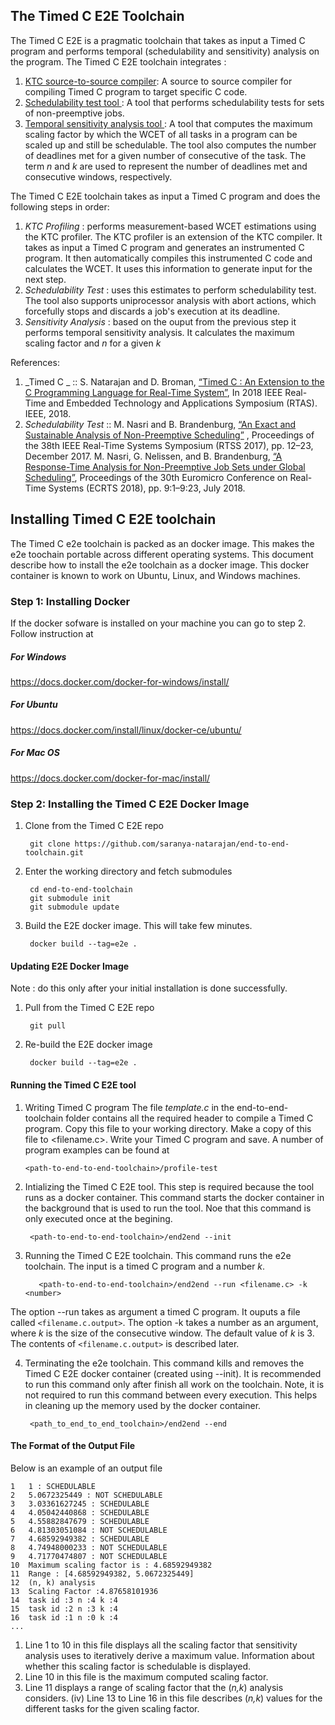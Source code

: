 ## The Timed C E2E Toolchain
The Timed C E2E is a pragmatic toolchain that takes as input a Timed C program and performs temporal (schedulability and sensitivity) analysis on the program.  The Timed C E2E  toolchain integrates :

1. [KTC source-to-source compiler](https://github.com/timed-c/ktc): A source to source compiler for compiling Timed C program to target specific C code.
2. [Schedulability test tool ](https://github.com/brandenburg/np-schedulability-analysis): A tool that performs  schedulability tests for sets of non-preemptive jobs.
3. [Temporal sensitivity analysis tool ](https://github.com/saranya-natarajan/end-to-end-toolchain/tree/master/sensitivity-analysis): A tool that computes the maximum scaling factor by which the WCET of all tasks in a program can be scaled up and still be schedulable. The tool also computes the number of deadlines met for a given number of consecutive of the task. The term _n_ and _k_ are used to represent the number of deadlines met and consecutive windows, respectively.
 
 The Timed C E2E toolchain takes as input a Timed C program and does the following steps in order: 
 
  1.	_KTC Profiling_ : performs measurement-based WCET estimations using the KTC profiler. The KTC profiler is an extension of the KTC compiler.  It takes as input a Timed C program and generates an instrumented C program. It then automatically compiles this instrumented C code and calculates the WCET.  It uses this information to generate input for the next step. 
  2.   _Schedulability Test_ : uses this estimates to perform schedulability test.  The  tool also supports uniprocessor analysis with abort actions, which forcefully stops and discards a job's execution at its deadline. 
  3.  _Sensitivity Analysis_ : based on the ouput from the previous step it performs temporal sensitivity analysis. It calculates the maximum scaling factor and _n_ for a given _k_

References:

 1. _Timed C _ ::  S. Natarajan and D. Broman, [“Timed C : An Extension to the C Programming Language for Real-Time System”](https://people.kth.se/~dbro/papers/natarajan-broman-2018-timed-c.pdf), In 2018 IEEE Real-Time and Embedded Technology and Applications Symposium (RTAS). IEEE, 2018.
 2. _Schedulability Test_ :: M. Nasri and B. Brandenburg, [“An Exact and Sustainable Analysis of Non-Preemptive Scheduling”](https://people.mpi-sws.org/~bbb/papers/pdf/rtss17.pdf) , Proceedings of the 38th IEEE Real-Time Systems Symposium (RTSS 2017), pp. 12–23, December 2017.
    M. Nasri, G. Nelissen, and B. Brandenburg, [“A Response-Time Analysis for Non-Preemptive Job Sets under Global Scheduling”](http://drops.dagstuhl.de/opus/volltexte/2018/8994/pdf/LIPIcs-ECRTS-2018-9.pdf), Proceedings of the 30th Euromicro Conference on Real-Time Systems (ECRTS 2018), pp. 9:1–9:23, July 2018.


## Installing Timed C E2E toolchain
The Timed C e2e toolchain is packed as an docker image. This makes the e2e toochain portable across different operating systems. This document describe how to install the e2e toolchain as a docker  image. This  docker container  is known to work on Ubuntu, Linux, and Windows machines.


### Step 1: Installing Docker
If the docker sofware is installed on your machine you can go to step 2.  Follow instruction at

##### For Windows

https://docs.docker.com/docker-for-windows/install/

##### For Ubuntu

https://docs.docker.com/install/linux/docker-ce/ubuntu/

##### For Mac OS

https://docs.docker.com/docker-for-mac/install/

### Step 2: Installing the Timed C E2E Docker  Image

1. Clone from the Timed C E2E repo
		
		git clone https://github.com/saranya-natarajan/end-to-end-toolchain.git
		
2. Enter the working directory  and fetch submodules
	
		cd end-to-end-toolchain
		git submodule init
		git submodule update
		
3. Build the E2E docker image. This will take few minutes. 
		
		docker build --tag=e2e .

#### Updating E2E Docker  Image
Note : do this only after your initial installation is done successfully.

1. Pull from the Timed C E2E repo

		git pull

2. Re-build the E2E docker image

		docker build --tag=e2e .

#### Running the Timed C E2E tool

1.  Writing Timed C program
The file _template.c_ in the end-to-end-toolchain folder contains all the required header to compile a Timed C program. Copy this file to your working directory. Make a copy of this file to <filename.c>. Write your Timed C program and save. A number of program examples can be found at  
		
		<path-to-end-to-end-toolchain>/profile-test

2.  Intializing the Timed C E2E tool.
This step is required because the tool runs as a docker container.  This command starts the docker container in the background that is used to run the tool. Noe that this command is only executed once at the begining.

		 <path-to-end-to-end-toolchain>/end2end --init

3. Running the Timed C E2E toolchain.
This command runs the e2e toolchain. The input is a timed C program and a number _k_.

  
  		  <path-to-end-to-end-toolchain>/end2end --run <filename.c> -k <number>

The option --run takes as argument a timed C program. It ouputs a file called `<filename.c.output>`. The option -k takes a number as an argument, where _k_ is the size of the consecutive window. The default value of _k_ is 3. The contents of  `<filename.c.output>` is described later.

4. Terminating the e2e toolchain.
This command kills and removes the Timed C E2E docker container (created using --init). It is recommended to run this command only after finish all work on the  toolchain. Note, it is not required to run this command between every execution. This helps in cleaning up the memory used by the  docker container.

		<path_to_end_to_end_toolchain>/end2end --end

#### The Format of the Output File
Below is an example of an output file
```
1   1 : SCHEDULABLE
2   5.0672325449 : NOT SCHEDULABLE
3   3.03361627245 : SCHEDULABLE
4   4.05042440868 : SCHEDULABLE
5   4.55882847679 : SCHEDULABLE
6   4.81303051084 : NOT SCHEDULABLE
7   4.68592949382 : SCHEDULABLE
8   4.74948000233 : NOT SCHEDULABLE
9   4.71770474807 : NOT SCHEDULABLE
10  Maximum scaling factor is : 4.68592949382
11  Range : [4.68592949382, 5.0672325449]
12  (n, k) analysis
13  Scaling Factor :4.87658101936
14  task id :3 n :4 k :4
15  task id :2 n :3 k :4
16  task id :1 n :0 k :4
...
```

1. Line 1 to 10 in this file displays all the scaling factor that sensitivity analysis uses to iteratively derive a maximum value. Information about whether this scaling factor is schedulable is displayed.
2.  Line 10 in this file is the maximum computed scaling factor.
3. Line 11 displays a range of scaling factor that the (_n,k_) analysis considers.
(iv) Line 13 to Line 16 in this file describes  (_n,k_) values for the different tasks for the given scaling factor.